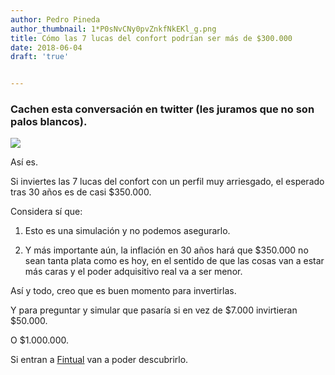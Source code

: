 ```yaml
---
author: Pedro Pineda
author_thumbnail: 1*P0sNvCNy0pvZnkfNkEKl_g.png
title: Cómo las 7 lucas del confort podrían ser más de $300.000
date: 2018-06-04
draft: 'true'


---
```


### Cachen esta conversación en twitter (les juramos que no son palos blancos).

![](https://cdn-images-1.medium.com/max/2000/1*RW7azbZJvO8E8G3R1j2KmA.png)

Así es.

Si inviertes las 7 lucas del confort con un perfil muy arriesgado, el esperado tras 30 años es de casi $350.000.

Considera sí que:

1. Esto es una simulación y no podemos asegurarlo.

1. Y más importante aún, la inflación en 30 años hará que $350.000 no sean tanta plata como es hoy, en el sentido de que las cosas van a estar más caras y el poder adquisitivo real va a ser menor.

Así y todo, creo que es buen momento para invertirlas.

Y para preguntar y simular que pasaría si en vez de $7.000 invirtieran $50.000.

O $1.000.000.

Si entran a [Fintual](https://fintual.cl/) van a poder descubrirlo.